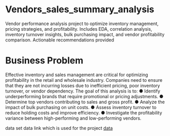 # Vendors_sales_summary_analysis
Vendor performance analysis project to optimize inventory management, pricing strategies, and profitability. Includes EDA, correlation analysis, inventory turnover insights, bulk purchasing impact, and vendor profitability comparison. Actionable recommendations provided



# Business Problem 

Effective inventory and sales management are critical for optimizing 
profitability in the retail and wholesale industry. Companies need to ensure 
that they are not incurring losses due to inefficient pricing, poor inventory 
turnover, or vendor dependency. The goal of this analysis is to: 
  ● Identify underperforming brands that require promotional or pricing 
  adjustments. 
  ● Determine top vendors contributing to sales and gross profit. 
  ● Analyze the impact of bulk purchasing on unit costs. 
  ● Assess inventory turnover to reduce holding costs and improve 
  efficiency. 
  ● Investigate the profitability variance between high-performing and 
  low-performing vendors. 


data set data link which is used for the project [data](url)
